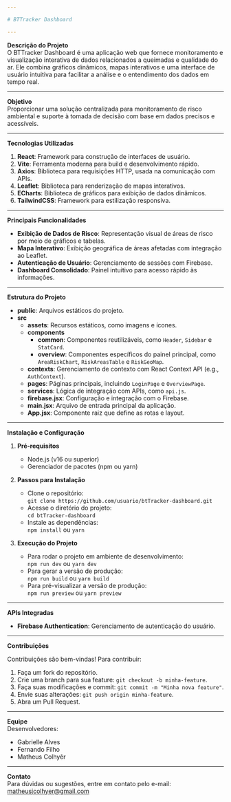 ```yaml
---

# BTTracker Dashboard

---
```


**Descrição do Projeto**\
O BTTracker Dashboard é uma aplicação web que fornece monitoramento e visualização interativa de dados relacionados a queimadas e qualidade do ar. Ele combina gráficos dinâmicos, mapas interativos e uma interface de usuário intuitiva para facilitar a análise e o entendimento dos dados em tempo real.

---

**Objetivo**\
Proporcionar uma solução centralizada para monitoramento de risco ambiental e suporte à tomada de decisão com base em dados precisos e acessíveis.

---

**Tecnologias Utilizadas**

1.  **React**: Framework para construção de interfaces de usuário.
2.  **Vite**: Ferramenta moderna para build e desenvolvimento rápido.
3.  **Axios**: Biblioteca para requisições HTTP, usada na comunicação com APIs.
4.  **Leaflet**: Biblioteca para renderização de mapas interativos.
5.  **ECharts**: Biblioteca de gráficos para exibição de dados dinâmicos.
6.  **TailwindCSS**: Framework para estilização responsiva.

---

**Principais Funcionalidades**

- **Exibição de Dados de Risco**: Representação visual de áreas de risco por meio de gráficos e tabelas.
- **Mapa Interativo**: Exibição geográfica de áreas afetadas com integração ao Leaflet.
- **Autenticação de Usuário**: Gerenciamento de sessões com Firebase.
- **Dashboard Consolidado**: Painel intuitivo para acesso rápido às informações.

---

**Estrutura do Projeto**

- **public**: Arquivos estáticos do projeto.
- **src**
  - **assets**: Recursos estáticos, como imagens e ícones.
  - **components**
    - **common**: Componentes reutilizáveis, como `Header`, `Sidebar` e `StatCard`.
    - **overview**: Componentes específicos do painel principal, como `AreaRiskChart`, `RiskAreasTable` e `RiskGeoMap`.
  - **contexts**: Gerenciamento de contexto com React Context API (e.g., `AuthContext`).
  - **pages**: Páginas principais, incluindo `LoginPage` e `OverviewPage`.
  - **services**: Lógica de integração com APIs, como `api.js`.
  - **firebase.jsx**: Configuração e integração com o Firebase.
  - **main.jsx**: Arquivo de entrada principal da aplicação.
  - **App.jsx**: Componente raiz que define as rotas e layout.

---

**Instalação e Configuração**

1.  **Pré-requisitos**

    - Node.js (v16 ou superior)
    - Gerenciador de pacotes (npm ou yarn)

2.  **Passos para Instalação**

    - Clone o repositório:\
      `git clone https://github.com/usuario/btTracker-dashboard.git`
    - Acesse o diretório do projeto:\
      `cd btTracker-dashboard`
    - Instale as dependências:\
      `npm install` ou `yarn`

3.  **Execução do Projeto**

    - Para rodar o projeto em ambiente de desenvolvimento:\
      `npm run dev` ou `yarn dev`
    - Para gerar a versão de produção:\
      `npm run build` ou `yarn build`
    - Para pré-visualizar a versão de produção:\
      `npm run preview` ou `yarn preview`

---

**APIs Integradas**

- **Firebase Authentication**: Gerenciamento de autenticação do usuário.

---

**Contribuições**

Contribuições são bem-vindas! Para contribuir:

1.  Faça um fork do repositório.
2.  Crie uma branch para sua feature: `git checkout -b minha-feature`.
3.  Faça suas modificações e commit: `git commit -m "Minha nova feature"`.
4.  Envie suas alterações: `git push origin minha-feature`.
5.  Abra um Pull Request.

---

**Equipe**\
Desenvolvedores:

- Gabrielle Alves
- Fernando Filho
- Matheus Colhyêr

---

**Contato**\
Para dúvidas ou sugestões, entre em contato pelo e-mail: <matheusjcolhyer@gmail.com>
